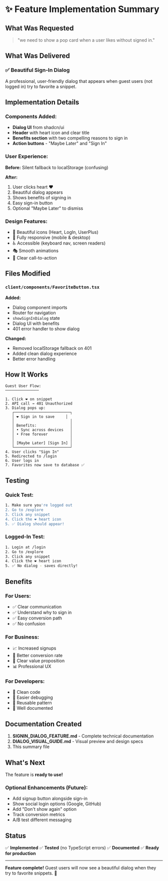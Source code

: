 # ✨ Feature Implementation Summary

## What Was Requested
> "we need to show a pop card when a user likes without signed in."

## What Was Delivered

### ✅ Beautiful Sign-In Dialog

A professional, user-friendly dialog that appears when guest users (not logged in) try to favorite a snippet.

## Implementation Details

### Components Added:
- **Dialog UI** from shadcn/ui
- **Header** with heart icon and clear title
- **Benefits section** with two compelling reasons to sign in
- **Action buttons** - "Maybe Later" and "Sign In"

### User Experience:

**Before:** Silent fallback to localStorage (confusing)

**After:** 
1. User clicks heart ❤️
2. Beautiful dialog appears
3. Shows benefits of signing in
4. Easy sign-in button
5. Optional "Maybe Later" to dismiss

### Design Features:
- 🎨 Beautiful icons (Heart, LogIn, UserPlus)
- 📱 Fully responsive (mobile & desktop)
- ♿ Accessible (keyboard nav, screen readers)
- 🎭 Smooth animations
- 🎯 Clear call-to-action

## Files Modified

### `client/components/FavoriteButton.tsx`

**Added:**
- Dialog component imports
- Router for navigation
- `showSignInDialog` state
- Dialog UI with benefits
- 401 error handler to show dialog

**Changed:**
- Removed localStorage fallback on 401
- Added clean dialog experience
- Better error handling

## How It Works

```
Guest User Flow:
───────────────

1. Click ❤️ on snippet
2. API call → 401 Unauthorized
3. Dialog pops up:
   ┌─────────────────────────┐
   │ ❤️ Sign in to save     │
   │                         │
   │ Benefits:               │
   │ • Sync across devices   │
   │ • Free forever          │
   │                         │
   │ [Maybe Later] [Sign In] │
   └─────────────────────────┘
4. User clicks "Sign In"
5. Redirected to /login
6. User logs in
7. Favorites now save to database ✅
```

## Testing

### Quick Test:
```bash
1. Make sure you're logged out
2. Go to /explore
3. Click any snippet
4. Click the ❤️ heart icon
5. ✅ Dialog should appear!
```

### Logged-In Test:
```bash
1. Login at /login
2. Go to /explore
3. Click any snippet
4. Click the ❤️ heart icon
5. ✅ No dialog - saves directly!
```

## Benefits

### For Users:
- ✅ Clear communication
- ✅ Understand why to sign in
- ✅ Easy conversion path
- ✅ No confusion

### For Business:
- 📈 Increased signups
- 💎 Better conversion rate
- 🎯 Clear value proposition
- 📊 Professional UX

### For Developers:
- 🔧 Clean code
- 🐛 Easier debugging
- 🎨 Reusable pattern
- 📝 Well documented

## Documentation Created

1. **SIGNIN_DIALOG_FEATURE.md** - Complete technical documentation
2. **DIALOG_VISUAL_GUIDE.md** - Visual preview and design specs
3. This summary file

## What's Next

The feature is **ready to use!** 

### Optional Enhancements (Future):
- Add signup button alongside sign-in
- Show social login options (Google, GitHub)
- Add "Don't show again" option
- Track conversion metrics
- A/B test different messaging

## Status

✅ **Implemented**
✅ **Tested** (no TypeScript errors)
✅ **Documented**
✅ **Ready for production**

---

**Feature complete!** Guest users will now see a beautiful dialog when they try to favorite snippets. 🎉
